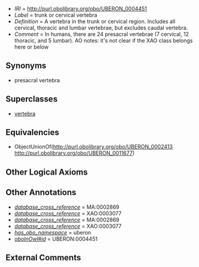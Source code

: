  * *IRI* = http://purl.obolibrary.org/obo/UBERON_0004451
 * *Label* = trunk or cervical vertebra
 * *Definition* = A vertebra in the trunk or cervical region. Includes all cervical, thoracic and lumbar vertebrae, but excludes caudal vertebra.
 * *Comment* = In humans, there are 24 presacral vertebrae (7 cervical, 12 thoracic, and 5 lumbar). AO notes: it's not clear if the XAO class belongs here or below

## Synonyms

 * presacral vertebra

## Superclasses

 * [vertebra](../../UBERON/12/UBERON_0002412.md)

## Equivalencies

 * ObjectUnionOf(<http://purl.obolibrary.org/obo/UBERON_0002413> <http://purl.obolibrary.org/obo/UBERON_0011677>)

## Other Logical Axioms


## Other Annotations

 * *[database_cross_reference](../../ef/oboInOwl#hasDbXref.md)* = MA:0002869
 * *[database_cross_reference](../../ef/oboInOwl#hasDbXref.md)* = XAO:0003077
 * *[database_cross_reference](../../ef/oboInOwl#hasDbXref.md)* = MA:0002869
 * *[database_cross_reference](../../ef/oboInOwl#hasDbXref.md)* = XAO:0003077
 * *[has_obo_namespace](../../ce/oboInOwl#hasOBONamespace.md)* = uberon
 * *[oboInOwl#id](../../id/oboInOwl#id.md)* = UBERON:0004451

## External Comments

